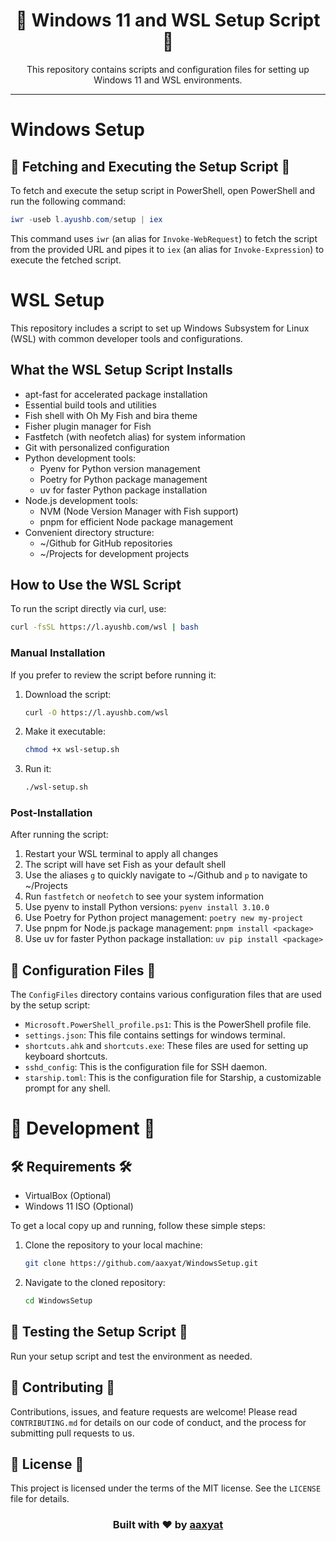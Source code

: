 <div align="center">

# 🚀 Windows 11 and WSL Setup Script 🚀

This repository contains scripts and configuration files for setting up Windows 11 and WSL environments.

</div>

---

# Windows Setup

## 📡 Fetching and Executing the Setup Script 📡

To fetch and execute the setup script in PowerShell, open PowerShell and run the following command:

```powershell
iwr -useb l.ayushb.com/setup | iex
```

This command uses `iwr` (an alias for `Invoke-WebRequest`) to fetch the script from the provided URL and pipes it to `iex` (an alias for `Invoke-Expression`) to execute the fetched script.

# WSL Setup

This repository includes a script to set up Windows Subsystem for Linux (WSL) with common developer tools and configurations.

## What the WSL Setup Script Installs

- apt-fast for accelerated package installation
- Essential build tools and utilities
- Fish shell with Oh My Fish and bira theme
- Fisher plugin manager for Fish
- Fastfetch (with neofetch alias) for system information
- Git with personalized configuration
- Python development tools:
  - Pyenv for Python version management
  - Poetry for Python package management
  - uv for faster Python package installation
- Node.js development tools:
  - NVM (Node Version Manager with Fish support)
  - pnpm for efficient Node package management
- Convenient directory structure:
  - ~/Github for GitHub repositories
  - ~/Projects for development projects

## How to Use the WSL Script

To run the script directly via curl, use:

```bash
curl -fsSL https://l.ayushb.com/wsl | bash
```

### Manual Installation

If you prefer to review the script before running it:

1. Download the script:
   ```bash
   curl -O https://l.ayushb.com/wsl
   ```

2. Make it executable:
   ```bash
   chmod +x wsl-setup.sh
   ```

3. Run it:
   ```bash
   ./wsl-setup.sh
   ```

### Post-Installation

After running the script:
1. Restart your WSL terminal to apply all changes
2. The script will have set Fish as your default shell
3. Use the aliases `g` to quickly navigate to ~/Github and `p` to navigate to ~/Projects
4. Run `fastfetch` or `neofetch` to see your system information
5. Use pyenv to install Python versions: `pyenv install 3.10.0`
6. Use Poetry for Python project management: `poetry new my-project`
7. Use pnpm for Node.js package management: `pnpm install <package>`
8. Use uv for faster Python package installation: `uv pip install <package>`

## 📂 Configuration Files 📂

The `ConfigFiles` directory contains various configuration files that are used by the setup script:

- `Microsoft.PowerShell_profile.ps1`: This is the PowerShell profile file.
- `settings.json`: This file contains settings for windows terminal.
- `shortcuts.ahk` and `shortcuts.exe`: These files are used for setting up keyboard shortcuts.
- `sshd_config`: This is the configuration file for SSH daemon.
- `starship.toml`: This is the configuration file for Starship, a customizable prompt for any shell.

# 🎯 Development 🎯

## 🛠️ Requirements 🛠️

- VirtualBox (Optional)
- Windows 11 ISO (Optional)

To get a local copy up and running, follow these simple steps:

1. Clone the repository to your local machine:

   ```sh
   git clone https://github.com/aaxyat/WindowsSetup.git
   ```

2. Navigate to the cloned repository:

   ```sh
   cd WindowsSetup
   ```

## 🧪 Testing the Setup Script 🧪

Run your setup script and test the environment as needed.

## 🤝 Contributing 🤝

Contributions, issues, and feature requests are welcome! Please read `CONTRIBUTING.md` for details on our code of conduct, and the process for submitting pull requests to us.

## 📝 License 📝

This project is licensed under the terms of the MIT license. See the `LICENSE` file for details.

<div align="center">

### Built with ❤️ by [aaxyat](https://github.com/aaxyat)

</div>
